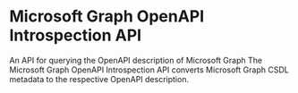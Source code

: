 # Microsoft Graph OpenAPI Introspection API
An API for querying the OpenAPI description of Microsoft Graph
The Microsoft Graph OpenAPI Introspection API converts Microsoft Graph CSDL metadata to the respective OpenAPI description.
